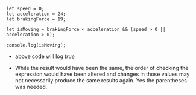 ```
let speed = 0;
let acceleration = 24;
let brakingForce = 19;

let isMoving = brakingForce < acceleration && (speed > 0 || acceleration > 0);

console.log(isMoving);
```

- above code will log *true*

- While the result would have been the same, the order of checking the expression would have been altered and changes in those values may not necessarily produce the same results again. Yes the parentheses was needed.